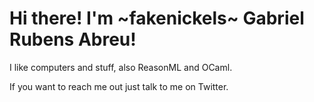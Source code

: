 # Hi there! I'm ~fakenickels~ Gabriel Rubens Abreu!

I like computers and stuff, also ReasonML and OCaml.

If you want to reach me out just talk to me on Twitter.
